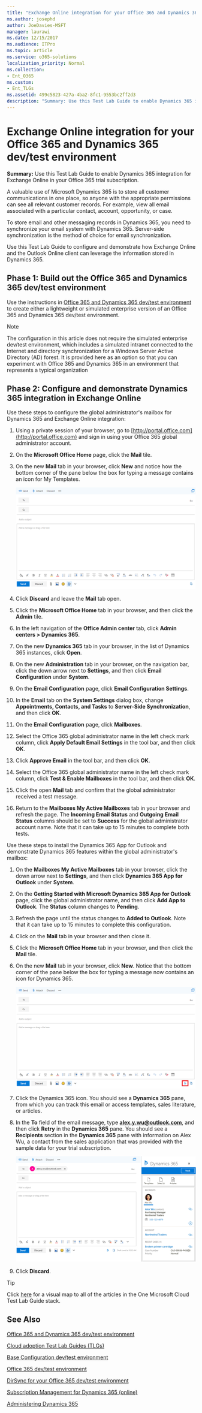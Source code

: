 ```yaml
---
title: "Exchange Online integration for your Office 365 and Dynamics 365 dev/test environment"
ms.author: josephd
author: JoeDavies-MSFT
manager: laurawi
ms.date: 12/15/2017
ms.audience: ITPro
ms.topic: article
ms.service: o365-solutions
localization_priority: Normal
ms.collection:
- Ent_O365
ms.custom:
- Ent_TLGs
ms.assetid: 499c5823-427a-4ba2-8fc1-9553bc2ff2d3
description: "Summary: Use this Test Lab Guide to enable Dynamics 365 integration for Exchange Online in your Office 365 trial subscription."
---
```


# Exchange Online integration for your Office 365 and Dynamics 365 dev/test environment

 **Summary:** Use this Test Lab Guide to enable Dynamics 365 integration for Exchange Online in your Office 365 trial subscription.
  
A valuable use of Microsoft Dynamics 365 is to store all customer communications in one place, so anyone with the appropriate permissions can see all relevant customer records. For example, view all email associated with a particular contact, account, opportunity, or case.
  
To store email and other messaging records in Dynamics 365, you need to synchronize your email system with Dynamics 365. Server-side synchronization is the method of choice for email synchronization.
  
Use this Test Lab Guide to configure and demonstrate how Exchange Online and the Outlook Online client can leverage the information stored in Dynamics 365. 
  
## Phase 1: Build out the Office 365 and Dynamics 365 dev/test environment

Use the instructions in [Office 365 and Dynamics 365 dev/test environment](office-365-and-dynamics-365-dev-test-environment.md) to create either a lightweight or simulated enterprise version of an Office 365 and Dynamics 365 dev/test environment.
  
> [!NOTE]
> The configuration in this article does not require the simulated enterprise dev/test environment, which includes a simulated intranet connected to the Internet and directory synchronization for a Windows Server Active Directory (AD) forest. It is provided here as an option so that you can experiment with Office 365 and Dynamics 365 in an environment that represents a typical organization 
  
## Phase 2: Configure and demonstrate Dynamics 365 integration in Exchange Online

Use these steps to configure the global administrator's mailbox for Dynamics 365 and Exchange Online integration:
  
1. Using a private session of your browser, go to [http://portal.office.com](http://portal.office.com) and sign in using your Office 365 global administrator account.
    
2. On the **Microsoft Office Home** page, click the **Mail** tile.
    
3. On the new **Mail** tab in your browser, click **New** and notice how the bottom corner of the pane below the box for typing a message contains an icon for My Templates.
    
     ![A blank new email message without integration with Dynamics 365.](images/879b54fd-a68f-4581-9f89-d5050df6f4de.png)
  
4. Click **Discard** and leave the **Mail** tab open.
    
5. Click the **Microsoft Office Home** tab in your browser, and then click the **Admin** tile.
    
6. In the left navigation of the **Office Admin center** tab, click **Admin centers > Dynamics 365**.
    
7. On the new **Dynamics 365** tab in your browser, in the list of Dynamics 365 instances, click **Open**.
    
8. On the new **Administration** tab in your browser, on the navigation bar, click the down arrow next to **Settings**, and then click **Email Configuration** under **System**.
    
9.  On the **Email Configuration** page, click **Email Configuration Settings**.
    
10. In the **Email** tab on the **System Settings** dialog box, change **Appointments, Contacts, and Tasks** to **Server-Side Synchronization**, and then click **OK**.
    
11. On the **Email Configuration** page, click **Mailboxes**.
    
12. Select the Office 365 global administrator name in the left check mark column, click **Apply Default Email Settings** in the tool bar, and then click **OK**.
    
13. Click **Approve Email** in the tool bar, and then click **OK**.
    
14. Select the Office 365 global administrator name in the left check mark column, click **Test &amp; Enable Mailboxes** in the tool bar, and then click **OK**.
    
15. Click the open **Mail** tab and confirm that the global administrator received a test message.
    
16. Return to the **Mailboxes My Active Mailboxes** tab in your browser and refresh the page. The **Incoming Email Status** and **Outgoing Email Status** columns should be set to **Success** for the global administrator account name. Note that it can take up to 15 minutes to complete both tests.
    
Use these steps to install the Dynamics 365 App for Outlook and demonstrate Dynamics 365 features within the global administrator's mailbox:
  
1. On the **Mailboxes My Active Mailboxes** tab in your browser, click the down arrow next to **Settings**, and then click **Dynamics 365 App for Outlook** under **System**.
    
2. On the **Getting Started with Microsoft Dynamics 365 App for Outlook** page, click the global administrator name, and then click **Add App to Outlook**. The **Status** column changes to **Pending**.
    
3. Refresh the page until the status changes to **Added to Outlook**. Note that it can take up to 15 minutes to complete this configuration.
    
4. Click on the **Mail** tab in your browser and then close it.
    
5. Click the **Microsoft Office Home** tab in your browser, and then click the **Mail** tile.
    
6. On the new **Mail** tab in your browser, click **New**. Notice that the bottom corner of the pane below the box for typing a message now contains an icon for Dynamics 365.
    
     ![A blank new email message with integration with Dynamics 365, showing the new icon.](images/ecb822e1-45fe-4481-99a1-294317d1d2de.png)
  
7. Click the Dynamics 365 icon. You should see a **Dynamics 365** pane, from which you can track this email or access templates, sales literature, or articles.
    
8. In the **To** field of the email message, type **alex.y.wu@outlook.com**, and then click **Retry** in the **Dynamics 365** pane. You should see a **Recipients** section in the **Dynamics 365** pane with information on Alex Wu, a contact from the sales application that was provided with the sample data for your trial subscription.
    
     ![The Dynamics 365 information pane for a sales contact stored in Dynamics 365.](images/a010fa5f-3f1b-47d4-ab5e-d00d85a24a3f.png)
  
9. Click **Discard**.

> [!TIP]
> Click [here](http://aka.ms/catlgstack) for a visual map to all of the articles in the One Microsoft Cloud Test Lab Guide stack.
    
## See Also

[Office 365 and Dynamics 365 dev/test environment](office-365-and-dynamics-365-dev-test-environment.md)
  
[Cloud adoption Test Lab Guides (TLGs)](cloud-adoption-test-lab-guides-tlgs.md)
  
[Base Configuration dev/test environment](base-configuration-dev-test-environment.md)
  
[Office 365 dev/test environment](office-365-dev-test-environment.md)
  
[DirSync for your Office 365 dev/test environment](dirsync-for-your-office-365-dev-test-environment.md)

[Subscription Management for Dynamics 365 (online)](https://technet.microsoft.com/library/jj679903.aspx)
  
[Administering Dynamics 365](https://technet.microsoft.com/library/dn531101.aspx)


